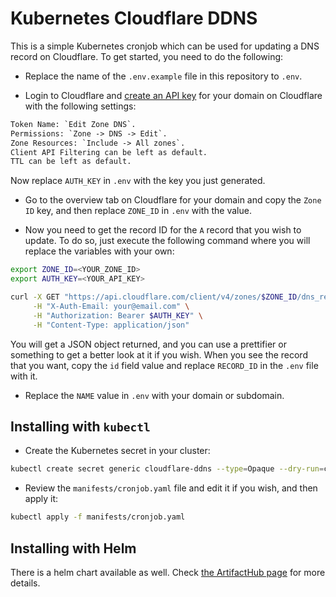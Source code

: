 # Kubernetes Cloudflare DDNS

This is a simple Kubernetes cronjob which can be used for updating a DNS record on Cloudflare. To get started, you need to do the following:

* Replace the name of the `.env.example` file in this repository to `.env`.

* Login to Cloudflare and [create an API key](https://dash.cloudflare.com/profile/api-tokens) for your domain on Cloudflare with the following settings:

```txt
Token Name: `Edit Zone DNS`.
Permissions: `Zone -> DNS -> Edit`.
Zone Resources: `Include -> All zones`.
Client API Filtering can be left as default.
TTL can be left as default.
```

Now replace `AUTH_KEY` in `.env` with the key you just generated.

* Go to the overview tab on Cloudflare for your domain and copy the `Zone ID` key, and then replace `ZONE_ID` in `.env` with the value.

* Now you need to get the record ID for the `A` record that you wish to update. To do so, just execute the following command where you will replace the variables with your own:

```bash
export ZONE_ID=<YOUR_ZONE_ID>
export AUTH_KEY=<YOUR_API_KEY>

curl -X GET "https://api.cloudflare.com/client/v4/zones/$ZONE_ID/dns_records?type=A" \
     -H "X-Auth-Email: your@email.com" \
     -H "Authorization: Bearer $AUTH_KEY" \
     -H "Content-Type: application/json"
```

You will get a JSON object returned, and you can use a prettifier or something to get a better look at it if you wish. When you see the record that you want, copy the `id` field value and replace `RECORD_ID` in the `.env` file with it.

* Replace the `NAME` value in `.env` with your domain or subdomain.

## Installing with `kubectl`

* Create the Kubernetes secret in your cluster:

```bash
kubectl create secret generic cloudflare-ddns --type=Opaque --dry-run=client --from-env-file=.env
```

* Review the `manifests/cronjob.yaml` file and edit it if you wish, and then apply it:

```bash
kubectl apply -f manifests/cronjob.yaml
```

## Installing with Helm

There is a helm chart available as well. Check [the ArtifactHub page](https://artifacthub.io/packages/helm/kubitodev/kubernetes-cloudflare-ddns) for more details.
